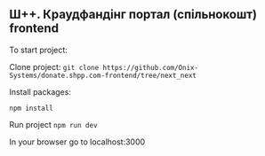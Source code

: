 ## Ш++. Краудфандінг портал (спільнокошт) frontend
To start project: 

Clone project:
`git clone https://github.com/Onix-Systems/donate.shpp.com-frontend/tree/next_next`

Install packages:

`npm install`
 
Run project
`npm run dev`

In your browser go to localhost:3000
